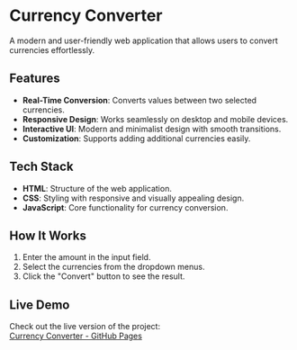 # **Currency Converter**  
A modern and user-friendly web application that allows users to convert currencies effortlessly.  

## **Features**  
- **Real-Time Conversion**: Converts values between two selected currencies.  
- **Responsive Design**: Works seamlessly on desktop and mobile devices.  
- **Interactive UI**: Modern and minimalist design with smooth transitions.  
- **Customization**: Supports adding additional currencies easily.  

## **Tech Stack**  
- **HTML**: Structure of the web application.  
- **CSS**: Styling with responsive and visually appealing design.  
- **JavaScript**: Core functionality for currency conversion.  

## **How It Works**  
1. Enter the amount in the input field.  
2. Select the currencies from the dropdown menus.  
3. Click the "Convert" button to see the result.  
  

## **Live Demo**  
Check out the live version of the project:  
[Currency Converter - GitHub Pages](https://<your-github-username>.github.io/currency-converter/)  
